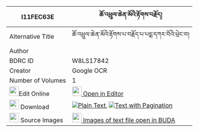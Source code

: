 |I11FEC63E|ཆོ་འཕྲུལ་ཆེན་མོའི་རྟོགས་བརྗོད། 
| --- | --- 
|Alternative Title |ཆོ་འཕྲུལ་ཆེན་མོའི་རྟོགས་པ་བརྗོད་པ་པདྨ་དཀར་བོའི་ཕྲེང་བ།
|Author | 
|BDRC ID | W8LS17842
|Creator | Google OCR
|Number of Volumes| 1
|<img width="25" src="https://img.icons8.com/color/25/000000/edit-property.png">Edit Online| [<img width="25" src="https://avatars.githubusercontent.com/u/45091458?s=200&v=4"> Open in Editor](http://editor.openpecha.org/I11FEC63E)
|<img width="25" src="https://img.icons8.com/fluent/48/000000/download-2.png"/>  Download | [![](https://img.icons8.com/color/20/000000/txt.png)Plain Text](https://github.com/Openpecha/I11FEC63E/releases/download/v1/chotrul_chen_mo_i_tokjo_plain_I11FEC63E.zip), [![](https://img.icons8.com/color/20/000000/txt.png)Text with Pagination](https://github.com/Openpecha/I11FEC63E/releases/download/v1/chotrul_chen_mo_i_tokjo_pages_I11FEC63E.zip)
|<img width="25" src="https://img.icons8.com/plasticine/100/000000/pictures-folder.png"/>  Source Images | [<img width="25" src="https://library.bdrc.io/icons/BUDA-small.svg"> Images of text file open in BUDA](https://library.bdrc.io/show/bdr:W8LS17842)